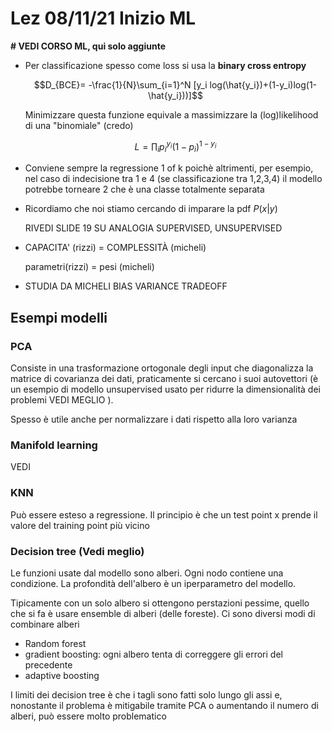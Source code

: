 # Lez  08/11/21 Inizio ML

**# VEDI CORSO ML, qui solo aggiunte**

- Per classificazione spesso come loss si usa la **binary cross entropy** 

  

  $$D_{BCE}= -\frac{1}{N}\sum_{i=1}^N [y_i log(\hat{y_i})+(1-y_i)log(1-\hat{y_i}))]$$

  

  Minimizzare questa funzione equivale a massimizzare la (log)likelihood di una "binomiale" (credo)

  $$L=\prod_i p_i^{y_i}(1-p_i)^{1-y_i}$$

- Conviene sempre la regressione 1 of k poichè altrimenti, per esempio, nel caso di indecisione tra 1 e 4 (se classificazione tra 1,2,3,4) il modello potrebbe torneare 2 che è una classe totalmente separata

- Ricordiamo che noi stiamo cercando di imparare la pdf $P(x|y)$

  RIVEDI SLIDE 19 SU ANALOGIA SUPERVISED, UNSUPERVISED

- CAPACITA' (rizzi) = COMPLESSITÀ (micheli) 

  parametri(rizzi) = pesi (micheli)

- STUDIA DA MICHELI BIAS VARIANCE TRADEOFF

## Esempi modelli

### PCA

Consiste in una trasformazione ortogonale degli input che diagonalizza la matrice di covarianza dei dati, praticamente si cercano i suoi autovettori (è un esempio di modello unsupervised usato per ridurre la dimensionalità dei problemi VEDI MEGLIO ).

Spesso è utile anche per normalizzare i dati rispetto alla loro varianza

### Manifold learning

VEDI

### KNN

Può essere esteso a regressione. Il principio è che un test point x prende il valore del training point più vicino

### Decision tree (Vedi meglio)

Le funzioni usate dal modello sono alberi. Ogni nodo contiene una condizione. La profondità dell'albero è un iperparametro del modello.

Tipicamente con un solo albero si ottengono perstazioni pessime, quello che si fa è usare ensemble di alberi (delle foreste). Ci sono diversi modi di combinare alberi

- Random forest
- gradient boosting: ogni albero tenta di correggere gli errori del precedente
- adaptive boosting

I limiti dei decision tree è che i tagli sono fatti solo lungo gli assi e, nonostante il problema è mitigabile tramite PCA o aumentando il numero di alberi, può essere molto problematico